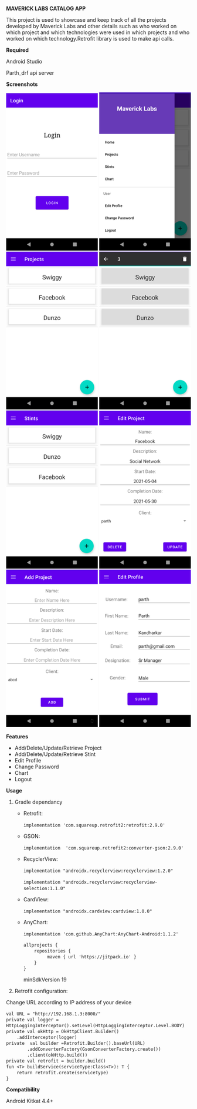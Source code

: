 **MAVERICK LABS CATALOG APP**

This project is used to showcase and keep track of all the projects developed by Maverick Labs and other details such as who worked on which project and which technologies were used in which projects and who worked on which technology.Retrofit library is used to make api calls.

**Required**

Android Studio

Parth_drf api server

**Screenshots**

<img src= "Maverick_Labs_Catalog/images/login.png" width="250">
<img src= "Maverick_Labs_Catalog/images/navigationdrawer.png" width="250">
<img src= "Maverick_Labs_Catalog/images/projectlist.png" width="250">
<img src= "Maverick_Labs_Catalog/images/multipledelete.png" width="250">
<img src= "Maverick_Labs_Catalog/images/stintlist.png" width="250">
<img src= "Maverick_Labs_Catalog/images/projectdetails.png" width="250">
<img src= "Maverick_Labs_Catalog/images/addproject.png" width="250">
<img src= "Maverick_Labs_Catalog/images/editprofile.png" width="250">


**Features**
- Add/Delete/Update/Retrieve Project
- Add/Delete/Update/Retrieve Stint
- Edit Profile
- Change Password
- Chart
- Logout

**Usage**

1. Gradle dependancy
    - Retrofit:
     
        `implementation 'com.squareup.retrofit2:retrofit:2.9.0'`
    - GSON:
    
        `implementation  'com.squareup.retrofit2:converter-gson:2.9.0'`
    - RecyclerView: 
    
        `implementation "androidx.recyclerview:recyclerview:1.2.0"`

        `implementation "androidx.recyclerview:recyclerview-selection:1.1.0"`
    - CardView:

        `implementation "androidx.cardview:cardview:1.0.0"`

    - AnyChart:

        `implementation 'com.github.AnyChart:AnyChart-Android:1.1.2'`
        
        ```
        allprojects {
            repositories {
                 maven { url 'https://jitpack.io' } 
            }
        }
        ```


        minSdkVersion 19

2. Retrofit configuration:

Change URL according to IP address of your device

    val URL = "http://192.168.1.3:8000/"
    private val logger = HttpLoggingInterceptor().setLevel(HttpLoggingInterceptor.Level.BODY)
    private val okHttp = OkHttpClient.Builder()
        .addInterceptor(logger)
    private  val builder =Retrofit.Builder().baseUrl(URL)
            .addConverterFactory(GsonConverterFactory.create())
            .client(okHttp.build())
    private val retrofit = builder.build()
    fun <T> buildService(serviceType:Class<T>): T {
        return retrofit.create(serviceType)
    }

**Compatibility**

Android Kitkat 4.4+
